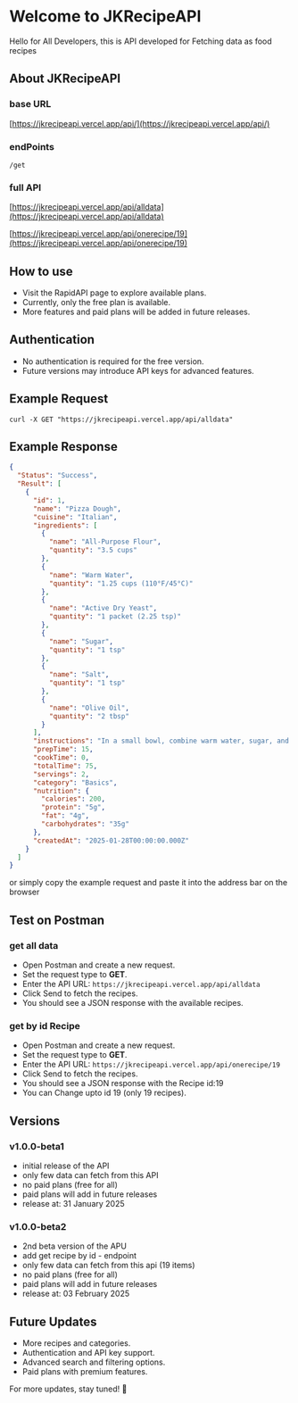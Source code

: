 
# Welcome to JKRecipeAPI

Hello for All Developers, this is API developed for Fetching data as food recipes

## About JKRecipeAPI

### base URL

[https://jkrecipeapi.vercel.app/api/](https://jkrecipeapi.vercel.app/api/)

### endPoints

```
/get
```

### full API

[https://jkrecipeapi.vercel.app/api/alldata](https://jkrecipeapi.vercel.app/api/alldata)

[https://jkrecipeapi.vercel.app/api/onerecipe/19](https://jkrecipeapi.vercel.app/api/onerecipe/19)

## How to use

- Visit the RapidAPI page to explore available plans.
- Currently, only the free plan is available.
- More features and paid plans will be added in future releases.


## Authentication

- No authentication is required for the free version.
- Future versions may introduce API keys for advanced features.


## Example Request

`curl -X GET "https://jkrecipeapi.vercel.app/api/alldata"`

## Example Response

```json
{
  "Status": "Success",
  "Result": [
    {
      "id": 1,
      "name": "Pizza Dough",
      "cuisine": "Italian",
      "ingredients": [
        {
          "name": "All-Purpose Flour",
          "quantity": "3.5 cups"
        },
        {
          "name": "Warm Water",
          "quantity": "1.25 cups (110°F/45°C)"
        },
        {
          "name": "Active Dry Yeast",
          "quantity": "1 packet (2.25 tsp)"
        },
        {
          "name": "Sugar",
          "quantity": "1 tsp"
        },
        {
          "name": "Salt",
          "quantity": "1 tsp"
        },
        {
          "name": "Olive Oil",
          "quantity": "2 tbsp"
        }
      ],
      "instructions": "In a small bowl, combine warm water, sugar, and yeast. Let it sit for 5-10 minutes until frothy. In a large mixing bowl, combine flour and salt. Add the yeast mixture and olive oil to the flour and mix until a dough forms. Knead the dough on a floured surface for about 8-10 minutes until smooth and elastic. Place the dough in a lightly oiled bowl, cover with a damp cloth, and let it rise in a warm place for 1-2 hours, or until doubled in size. Once risen, punch down the dough, divide it into two balls, and roll out as needed for pizzas.",
      "prepTime": 15,
      "cookTime": 0,
      "totalTime": 75,
      "servings": 2,
      "category": "Basics",
      "nutrition": {
        "calories": 200,
        "protein": "5g",
        "fat": "4g",
        "carbohydrates": "35g"
      },
      "createdAt": "2025-01-28T00:00:00.000Z"
    }
  ]
}
```

or simply copy the example request and paste it into the address bar on the browser

## Test on Postman

### get all data
- Open Postman and create a new request.
- Set the request type to **GET**.
- Enter the API URL:
`https://jkrecipeapi.vercel.app/api/alldata`
- Click Send to fetch the recipes.
- You should see a JSON response with the available recipes.

### get by id Recipe
- Open Postman and create a new request.
- Set the request type to **GET**.
- Enter the API URL:
`https://jkrecipeapi.vercel.app/api/onerecipe/19`
- Click Send to fetch the recipes.
- You should see a JSON response with the Recipe id:19
- You can Change upto id 19 (only 19 recipes).


## Versions

### v1.0.0-beta1

- initial release of the API
- only few data can fetch from this API
- no paid plans (free for all)
- paid plans will add in future releases
- release at: 31 January 2025

### v1.0.0-beta2

- 2nd beta version of the APU
- add get recipe by id - endpoint
- only few data can fetch from this api (19 items)
- no paid plans (free for all)
- paid plans will add in future releases
- release at: 03 February 2025



## Future Updates

- More recipes and categories.
- Authentication and API key support.
- Advanced search and filtering options.
- Paid plans with premium features.

For more updates, stay tuned! 🚀
